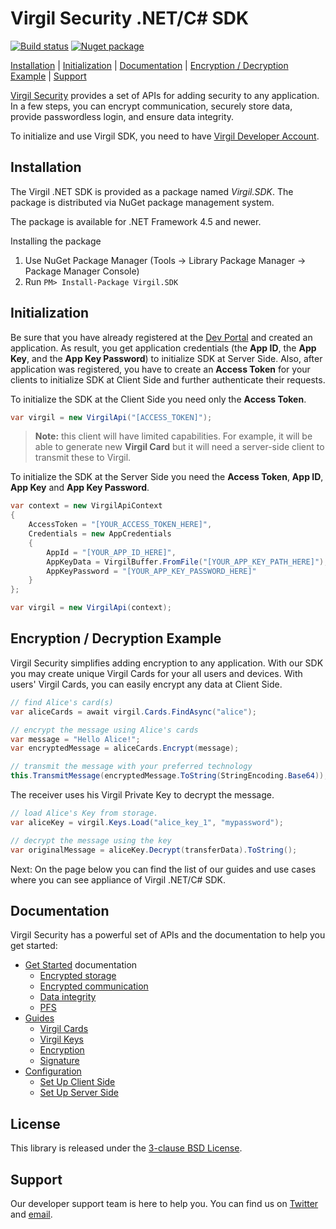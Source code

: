 # Virgil Security .NET/C# SDK
[![Build status](https://ci.appveyor.com/api/projects/status/kqs4lqw426gbpccm/branch/release?svg=true)](https://ci.appveyor.com/project/unlim-it/virgil-sdk-net/branch/release) [![Nuget package](https://img.shields.io/nuget/v/Virgil.SDK.svg)](https://www.nuget.org/packages/Virgil.SDK/)

[Installation](#installation) | [Initialization](#initialization) | [Documentation](#documentation) | [Encryption / Decryption Example](#encryption) | [Support](#support)

[Virgil Security](https://virgilsecurity.com) provides a set of APIs for adding security to any application. In a few steps, you can encrypt communication, securely store data, provide passwordless login, and ensure data integrity.

To initialize and use Virgil SDK, you need to have [Virgil Developer Account](https://developer.virgilsecurity.com/account/signin).

## Installation

The Virgil .NET SDK is provided as a package named *Virgil.SDK*. The package is distributed via NuGet package management system. 

The package is available for .NET Framework 4.5 and newer.

Installing the package

1. Use NuGet Package Manager (Tools -> Library Package Manager -> Package Manager Console)
2. Run `PM> Install-Package Virgil.SDK`


## Initialization

Be sure that you have already registered at the [Dev Portal](https://developer.virgilsecurity.com/account/signin) and created an application. As result, you get application credentials (the __App ID__, the __App Key__, and the __App Key Password__) to initialize SDK at Server Side. Also, after application was registered, you have to create an __Access Token__ for your clients to initialize SDK at Client Side and further authenticate their requests.

To initialize the SDK at the Client Side you need only the __Access Token__.

```csharp
var virgil = new VirgilApi("[ACCESS_TOKEN]");
```

> __Note:__ this client will have limited capabilities. For example, it will be able to generate new __Virgil Card__ but it will need a server-side client to transmit these to Virgil.

To initialize the SDK at the Server Side you need the __Access Token__, __App ID__, __App Key__ and __App Key Password__.

```csharp
var context = new VirgilApiContext
{
    AccessToken = "[YOUR_ACCESS_TOKEN_HERE]",
    Credentials = new AppCredentials
    {
        AppId = "[YOUR_APP_ID_HERE]",
        AppKeyData = VirgilBuffer.FromFile("[YOUR_APP_KEY_PATH_HERE]"),
        AppKeyPassword = "[YOUR_APP_KEY_PASSWORD_HERE]"
    }
};

var virgil = new VirgilApi(context);
```


## Encryption / Decryption Example

Virgil Security simplifies adding encryption to any application. With our SDK you may create unique Virgil Cards for your all users and  devices. With users' Virgil Cards, you can easily encrypt any data at Client Side.

```cs
// find Alice's card(s)
var aliceCards = await virgil.Cards.FindAsync("alice");

// encrypt the message using Alice's cards
var message = "Hello Alice!";
var encryptedMessage = aliceCards.Encrypt(message);

// transmit the message with your preferred technology
this.TransmitMessage(encryptedMessage.ToString(StringEncoding.Base64));
```

The receiver uses his Virgil Private Key to decrypt the message.

```cs
// load Alice's Key from storage.
var aliceKey = virgil.Keys.Load("alice_key_1", "mypassword");

// decrypt the message using the key
var originalMessage = aliceKey.Decrypt(transferData).ToString();
```

Next: On the page below you can find the list of our guides and use cases where you can see appliance of Virgil .NET/C# SDK.


## Documentation

Virgil Security has a powerful set of APIs and the documentation to help you get started:

* [Get Started](https://github.com/VirgilSecurity/virgil-sdk-net/blob/v4-docs-review/documentation/get-started) documentation
  * [Encrypted storage](https://github.com/VirgilSecurity/virgil-sdk-net/blob/v4-docs-review/documentation/get-started/encrypted-storage.md)
  * [Encrypted communication](https://github.com/VirgilSecurity/virgil-sdk-net/blob/v4-docs-review/documentation/get-started/encrypted-communication.md)
  * [Data integrity](https://github.com/VirgilSecurity/virgil-sdk-net/blob/v4-docs-review/documentation/get-started/data-integrity.md)
  * [PFS](https://github.com/VirgilSecurity/virgil-sdk-net/blob/v4-docs-review/documentation/get-started/perfect-forward-secrecy.md)
* [Guides](https://github.com/VirgilSecurity/virgil-sdk-net/blob/v4-docs-review/documentation/guides)
  * [Virgil Cards](https://github.com/VirgilSecurity/virgil-sdk-net/blob/v4-docs-review/documentation/guides/virgil-card)
  * [Virgil Keys](https://github.com/VirgilSecurity/virgil-sdk-net/blob/v4-docs-review/documentation/guides/virgil-key)
  * [Encryption](https://github.com/VirgilSecurity/virgil-sdk-net/blob/v4-docs-review/documentation/guides/encryption)
  * [Signature](https://github.com/VirgilSecurity/virgil-sdk-net/blob/v4-docs-review/documentation/guides/signature)
* [Configuration](https://github.com/VirgilSecurity/virgil-sdk-net/blob/v4-docs-review/documentation/guides/configuration)
  * [Set Up Client Side](https://github.com/VirgilSecurity/virgil-sdk-net/blob/v4-docs-review/documentation/guides/configuration/client.md)
  * [Set Up Server Side](https://github.com/VirgilSecurity/virgil-sdk-net/blob/v4-docs-review/documentation/guides/configuration/server.md)


## License

This library is released under the [3-clause BSD License](LICENSE.md).

## Support

Our developer support team is here to help you. You can find us on [Twitter](https://twitter.com/virgilsecurity) and [email](support).

[support]: mailto:support@virgilsecurity.com
[_getstarted_root]: https://github.com/VirgilSecurity/virgil-sdk-net/tree/v4/documentation/get-started
[_getstarted]: https://developer.virgilsecurity.com/docs/cs/guides
[_getstarted_encryption]: https://developer.virgilsecurity.com/docs/cs/get-started/encrypted-communication
[_getstarted_storage]: https://developer.virgilsecurity.com/docs/cs/get-started/encrypted-storage
[_getstarted_data_integrity]: https://developer.virgilsecurity.com/docs/cs/get-started/data-integrity
[_getstarted_passwordless_login]: https://developer.virgilsecurity.com/docs/cs/get-started/passwordless-authentication
[_guides]: https://developer.virgilsecurity.com/docs/cs/guides
[_guide_initialization]: https://developer.virgilsecurity.com/docs/cs/guides/settings/install-sdk
[_guide_virgil_cards]: https://developer.virgilsecurity.com/docs/cs/guides/virgil-card/creating
[_guide_virgil_keys]: https://developer.virgilsecurity.com/docs/cs/guides/virgil-key/generating
[_guide_encryption]: https://developer.virgilsecurity.com/docs/cs/guides/encryption/encrypting
[_initialize_root]: https://developer.virgilsecurity.com/docs/cs/guides/settings/initialize-sdk-on-client
[_reference_api]: http://virgilsecurity.github.io/virgil-sdk-net/
